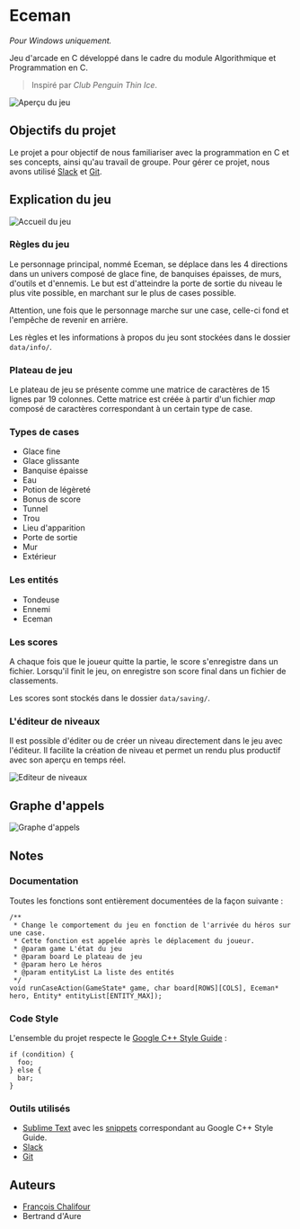 # Eceman
*Pour Windows uniquement.*

Jeu d'arcade en C développé dans le cadre du module Algorithmique et Programmation en C.


> Inspiré par *Club Penguin Thin Ice*.

![Aperçu du jeu](https://cloud.githubusercontent.com/assets/6137112/11317974/e5aedc72-9040-11e5-93a3-4603370a117a.jpg)

## Objectifs du projet

Le projet a pour objectif de nous familiariser avec la programmation en C et ses concepts, ainsi qu'au travail de groupe. Pour gérer ce projet, nous avons utilisé [Slack](https://slack.com/) et [Git](https://git-scm.com/).

## Explication du jeu

![Accueil du jeu](https://cloud.githubusercontent.com/assets/6137112/11317972/db03d700-9040-11e5-8dae-3083988243ce.png)


### Règles du jeu

Le personnage principal, nommé Eceman, se déplace dans les 4 directions dans un univers composé de glace fine, de banquises épaisses, de murs, d'outils et d'ennemis. Le but est d'atteindre la porte de sortie du niveau le plus vite possible, en marchant sur le plus de cases possible.

Attention, une fois que le personnage marche sur une case, celle-ci fond et l'empêche de revenir en arrière.

Les règles et les informations à propos du jeu sont stockées dans le dossier `data/info/`.

### Plateau de jeu

Le plateau de jeu se présente comme une matrice de caractères de 15 lignes par 19 colonnes. Cette matrice est créée à partir d'un fichier *map* composé de caractères correspondant à un certain type de case.

### Types de cases

* Glace fine
* Glace glissante
* Banquise épaisse
* Eau
* Potion de légèreté
* Bonus de score
* Tunnel
* Trou
* Lieu d'apparition
* Porte de sortie
* Mur
* Extérieur

### Les entités

* Tondeuse
* Ennemi
* Eceman

### Les scores

A chaque fois que le joueur quitte la partie, le score s'enregistre dans un fichier. Lorsqu'il finit le jeu, on enregistre son score final dans un fichier de classements.

Les scores sont stockés dans le dossier `data/saving/`.

### L'éditeur de niveaux

Il est possible d'éditer ou de créer un niveau directement dans le jeu avec l'éditeur. Il facilite la création de niveau et permet un rendu plus productif avec son aperçu en temps réel.

![Editeur de niveaux](https://cloud.githubusercontent.com/assets/6137112/11317970/cde1e86e-9040-11e5-9262-960038d310ab.jpg)

## Graphe d'appels

![Graphe d'appels](https://cloud.githubusercontent.com/assets/6137112/11317967/b6a5730a-9040-11e5-9c61-d24553bb3d07.png)


## Notes

### Documentation
Toutes les fonctions sont entièrement documentées de la façon suivante :

```
/**
 * Change le comportement du jeu en fonction de l'arrivée du héros sur une case.
 * Cette fonction est appelée après le déplacement du joueur.
 * @param game L'état du jeu
 * @param board Le plateau de jeu
 * @param hero Le héros
 * @param entityList La liste des entités
 */
void runCaseAction(GameState* game, char board[ROWS][COLS], Eceman* hero, Entity* entityList[ENTITY_MAX]);

```


### Code Style

L'ensemble du projet respecte le [Google C++ Style Guide](https://google-styleguide.googlecode.com/svn/trunk/cppguide.html) :

```
if (condition) {
  foo;
} else {
  bar;
}
```


### Outils utilisés

* [Sublime Text](http://www.sublimetext.com/) avec les [snippets](https://github.com/francoischalifour/cpp-sublime-snippet) correspondant au Google C++ Style Guide.
* [Slack](https://slack.com/)
* [Git](https://git-scm.com/)

## Auteurs
* [François Chalifour](www.francoischalifour.com)
* Bertrand d'Aure
